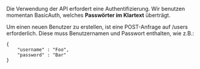 Die Verwendung der API erfordert eine Authentifizierung. Wir benutzen momentan BasicAuth, welches **Passwörter im Klartext** überträgt.

Um einen neuen Benutzer zu erstellen, ist eine POST-Anfrage auf /users erforderlich.
Diese muss Benutzernamen und Passwort enthalten, wie z.B.:

```
{
    "username" : "Foo",
    "password" : "Bar"
}
```